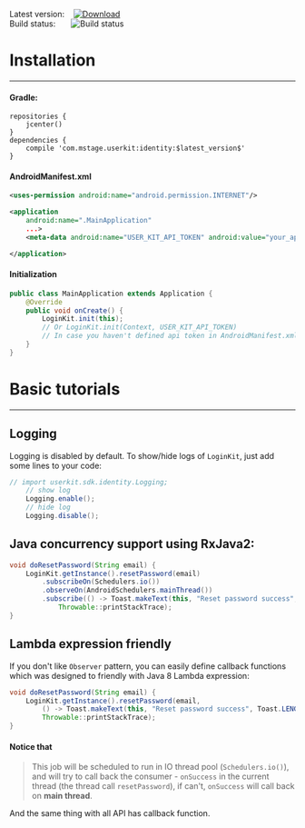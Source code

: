 Latest version:&nbsp;&nbsp;&nbsp;&nbsp;[![Download](https://api.bintray.com/packages/mstage/mStage-SDK/LoginKit-SDK/images/download.svg) ](https://bintray.com/mstage/mStage-SDK/LoginKit-SDK/_latestVersion)<br>
Build status:&nbsp;&nbsp;&nbsp;&nbsp;&nbsp;&nbsp;&nbsp;![Build status](https://circleci.com/gh/jupitervn/userKit-Android-SDK/tree/master.svg?style=shield&circle-token=0cb9923a82f369171f87d827bbc497e11b495e6d)
# Installation
-------
#### Gradle:
```
repositories {
    jcenter()
}
dependencies {
    compile 'com.mstage.userkit:identity:$latest_version$'
}
```

#### AndroidManifest.xml

```xml
<uses-permission android:name="android.permission.INTERNET"/>

<application
    android:name=".MainApplication"
    ...>
    <meta-data android:name="USER_KIT_API_TOKEN" android:value="your_api_token_here" />

</application>
```

#### Initialization
```Java
public class MainApplication extends Application {
    @Override
    public void onCreate() {
        LoginKit.init(this);
        // Or LoginKit.init(Context, USER_KIT_API_TOKEN)
        // In case you haven't defined api token in AndroidManifest.xml
    }
}

```

# Basic tutorials
----------
## Logging
Logging is disabled by default. To show/hide logs of `LoginKit`, just add some lines to your code:
```java
// import userkit.sdk.identity.Logging;
    // show log
    Logging.enable();
    // hide log
    Logging.disable();
```
## Java concurrency support using RxJava2:
```java
void doResetPassword(String email) {
    LoginKit.getInstance().resetPassword(email)
        .subscribeOn(Schedulers.io())
        .observeOn(AndroidSchedulers.mainThread())
        .subscribe(() -> Toast.makeText(this, "Reset password success", Toast.LENGTH_SHORT).show(),
            Throwable::printStackTrace);
}
```
## Lambda expression friendly
If you don't like `Observer` pattern, you can easily define callback functions
which was designed to friendly with Java 8 Lambda expression:
```java
void doResetPassword(String email) {
    LoginKit.getInstance().resetPassword(email,
        () -> Toast.makeText(this, "Reset password success", Toast.LENGTH_SHORT).show(),
        Throwable::printStackTrace);
}
```
#### Notice that
> This job will be scheduled to run in IO thread pool (`Schedulers.io()`), and will try to call back the consumer - `onSuccess` in the current thread (the thread call `resetPassword`), if can't, `onSuccess` will call back on **main thread**.

And the same thing with all API has callback function.
